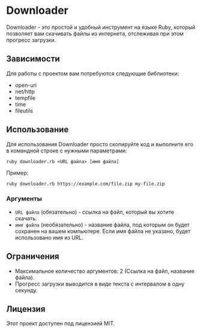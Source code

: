 # Downloader

Downloader - это простой и удобный инструмент на языке Ruby, который позволяет вам скачивать файлы из интернета, отслеживая при этом прогресс загрузки.

## Зависимости

Для работы с проектом вам потребуются следующие библиотеки:

- open-uri
- net/http
- tempfile
- time
- fileutils

## Использование

Для использования Downloader просто скопируйте код и выполните его в командной строке с нужными параметрами:

```
ruby downloader.rb <URL файла> [имя файла]
```

Пример:

```
ruby downloader.rb https://example.com/file.zip my-file.zip
```

### Аргументы

- `URL файла` (обязательно) - ссылка на файл, который вы хотите скачать.
- `имя файла` (необязательно) - название файла, под которым он будет сохранен на вашем компьютере. Если имя файла не указано, будет использовано имя из URL.

## Ограничения

- Максимальное количество аргументов: 2 (Ссылка на файл, название файла).
- Прогресс загрузки выводится в виде текста с интервалом в одну секунду.

## Лицензия

Этот проект доступен под лицензией MIT.
